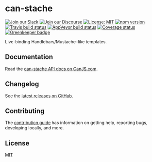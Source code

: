 # can-stache

[![Join our Slack](https://img.shields.io/badge/slack-join%20chat-611f69.svg)](https://www.bitovi.com/community/slack?utm_source=badge&utm_medium=badge&utm_campaign=pr-badge&utm_content=badge)
[![Join our Discourse](https://img.shields.io/discourse/https/forums.bitovi.com/posts.svg)](https://forums.bitovi.com/?utm_source=badge&utm_medium=badge&utm_campaign=pr-badge&utm_content=badge)
[![License: MIT](https://img.shields.io/badge/license-MIT-blue.svg)](https://github.com/canjs/can-stache/blob/master/LICENSE.md)
[![npm version](https://badge.fury.io/js/can-stache.svg)](https://www.npmjs.com/package/can-stache)
[![Travis build status](https://travis-ci.org/canjs/can-stache.svg?branch=master)](https://travis-ci.org/canjs/can-stache)
[![AppVeyor build status](https://ci.appveyor.com/api/projects/status/github/canjs/can-stache?branch=master&svg=true)](https://ci.appveyor.com/project/matthewp/can-stache)
[![Coverage status](https://coveralls.io/repos/github/canjs/can-stache/badge.svg?branch=master)](https://coveralls.io/github/canjs/can-stache?branch=master)
[![Greenkeeper badge](https://badges.greenkeeper.io/canjs/can-stache.svg)](https://greenkeeper.io/)

Live-binding Handlebars/Mustache–like templates.

## Documentation

Read the [can-stache API docs on CanJS.com](https://canjs.com/doc/can-stache.html).

## Changelog

See the [latest releases on GitHub](https://github.com/canjs/can-stache/releases).

## Contributing

The [contribution guide](https://github.com/canjs/can-stache/blob/master/CONTRIBUTING.md) has information on getting help, reporting bugs, developing locally, and more.

## License

[MIT](https://github.com/canjs/can-stache/blob/master/LICENSE.md)

